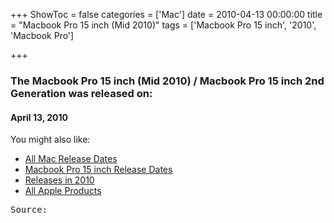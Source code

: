 +++
ShowToc = false
categories = ['Mac']
date = 2010-04-13 00:00:00
title = "Macbook Pro 15 inch (Mid 2010)"
tags = ['Macbook Pro 15 inch', '2010', 'Macbook Pro']

+++

### The Macbook Pro 15 inch (Mid 2010) / Macbook Pro 15 inch 2nd Generation was released on: 
#### April 13, 2010


<!--more-->


    
You might also like:

- [All Mac Release Dates](https://AppleReleaseDate.com/categories/mac/)
- [Macbook Pro 15 inch Release Dates](https://AppleReleaseDate.com/tags/macbook-pro-15-inch/)
- [Releases in 2010](https://AppleReleaseDate.com/tags/2010/)
- [All Apple Products](https://AppleReleaseDate.com/categories/)



<kbd> Source: </kbd>

